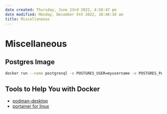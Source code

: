 ```yaml
---
date created: Thursday, June 23rd 2022, 4:58:47 pm
date modified: Monday, December 5th 2022, 10:46:10 am
title: Miscellaneous
---
```


# Miscellaneous

## Postgres Image

```bash
docker run --name postgresql -e POSTGRES_USER=myusername -e POSTGRES_PASSWORD=mypassword -p 5432:5432 -v /data:/var/lib/postgresql/data -d postgres
```

## Tools to Help You with Docker

- [podman-desktop](https://podman-desktop.io/)
- [portainer for linux](https://docs.portainer.io/start/install/server/docker/linux)
